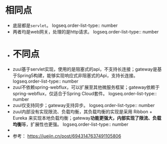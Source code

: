 # 相同点
- 底层都是`servlet`。
  logseq.order-list-type:: number
- 两者均是web网关，处理的是http请求。
  logseq.order-list-type:: number
- # 不同点
- zuul基于servlet实现，使用的是阻塞式的api，不支持长连接；gateway是基于Spring5构建，能够实现响应式非阻塞式的Api，支持长连接。
  logseq.order-list-type:: number
- zuul不依赖spring-webflux，可以扩展至其他微服务框架；gateway依赖于spring-webflux，仅适合于Spring Cloud套件。
  logseq.order-list-type:: number
- zuul仅支持同步；gateway支持异步。
  logseq.order-list-type:: number
- zuul内部没有实现限流、负载均衡，其负载均衡的实现是采用 Ribbon + Eureka 来实现本地负载均衡；gateway**功能更强大，内部实现了限流、负载均衡**等，扩展性也更强。
  logseq.order-list-type:: number
-
- 参考： https://juejin.cn/post/6943147637491105806